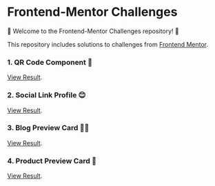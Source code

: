 # Frontend-Mentor Challenges

🚀 Welcome to the Frontend-Mentor Challenges repository! 🚀

This repository includes solutions to challenges from [Frontend Mentor](https://www.frontendmentor.io).

### 1. QR Code Component 📱 

[View Result](https://samahtt.github.io/frontend-mentor-challenges/qr-code-component-main/).

### 2. Social Link Profile 😊

[View Result](https://samahtt.github.io/frontend-mentor-challenges/social-links-profile-main/).

### 3. Blog Preview Card ✍🏻

[View Result](https://samahtt.github.io/frontend-mentor-challenges/blog-preview-card-main/).

### 4. Product Preview Card 🧴 

[View Result](https://samahtt.github.io/frontend-mentor-challenges/product-preview-card-component-main/). 
